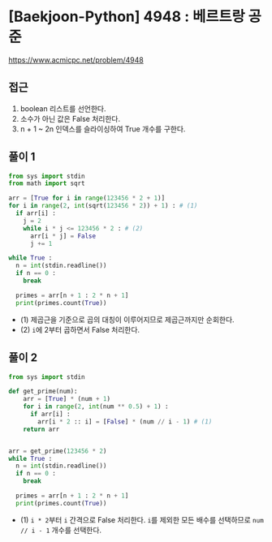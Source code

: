 [Baekjoon-Python] 4948 : 베르트랑 공준
=
<https://www.acmicpc.net/problem/4948>


접근
--


1. boolean 리스트를 선언한다.
2. 소수가 아닌 값은 False 처리한다.
3. n + 1 ~ 2n 인덱스를 슬라이싱하여 True 개수를 구한다.


풀이 1
----



```python
from sys import stdin
from math import sqrt

arr = [True for i in range(123456 * 2 + 1)]
for i in range(2, int(sqrt(123456 * 2)) + 1) : # (1)
  if arr[i] :
    j = 2
    while i * j <= 123456 * 2 : # (2)
      arr[i * j] = False
      j += 1

while True :
  n = int(stdin.readline())
  if n == 0 :
    break

  primes = arr[n + 1 : 2 * n + 1]
  print(primes.count(True))
```


* (1) 제곱근을 기준으로 곱의 대칭이 이루어지므로 제곱근까지만 순회한다.
* (2) `i`에 2부터 곱하면서 False 처리한다.


풀이 2
----



```python
from sys import stdin

def get_prime(num):
    arr = [True] * (num + 1)
    for i in range(2, int(num ** 0.5) + 1) :
      if arr[i] :
        arr[i * 2 :: i] = [False] * (num // i - 1) # (1)
    return arr


arr = get_prime(123456 * 2)
while True :
  n = int(stdin.readline())
  if n == 0 :
    break

  primes = arr[n + 1 : 2 * n + 1]
  print(primes.count(True))
```


* (1) `i * 2`부터 `i` 간격으로 False 처리한다. `i`를 제외한 모든 배수를 선택하므로 `num // i - 1` 개수를 선택한다.
